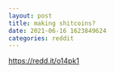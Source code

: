 ```yaml
--- 
layout: post 
title: making shitcoins? 
date: 2021-06-16 1623849624 
categories: reddit 
--- 
```

https://redd.it/o14pk1